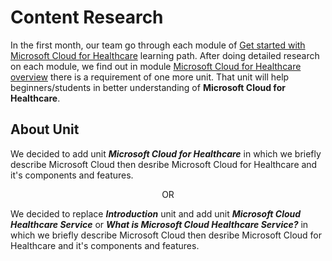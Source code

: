 # Content Research

In the first month, our team go through each module of [Get started with Microsoft Cloud for Healthcare](https://learn.microsoft.com/en-us/training/paths/healthcare-in-a-day/) learning path. After doing detailed research on each module, we find out in module [Microsoft Cloud for Healthcare overview](https://learn.microsoft.com/en-us/training/modules/healthcare-overview/?ns-enrollment-type=learningpath&ns-enrollment-id=learn-bizapps.healthcare-in-a-day) there is a requirement of one more unit. That unit will help beginners/students in better understanding of **Microsoft Cloud for Healthcare**.

## About Unit
We decided to add unit ***Microsoft Cloud for Healthcare*** in which we briefly describe Microsoft Cloud then desribe Microsoft Cloud for Healthcare and it's components and features. 

<div align="center">
  OR
</div> 

We decided to replace ***Introduction*** unit and add unit ***Microsoft Cloud Healthcare Service*** or ***What is Microsoft Cloud Healthcare Service?*** in which we briefly describe Microsoft Cloud then desribe Microsoft Cloud for Healthcare and it's components and features. 
